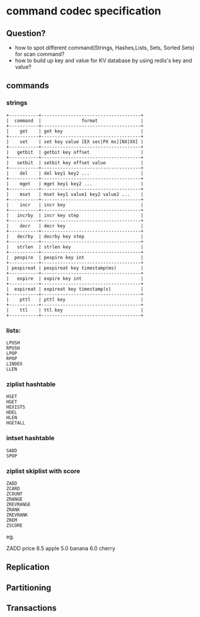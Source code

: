 # command codec specification

## Question?
* how to spot different command(Strings, Hashes,Lists, Sets, Sorted Sets) for scan command?
* how to build up key and value for KV database by using redis's key and value?

## commands
### strings

```
+-----------+-------------------------------------+
|  command  |               format                |
+-----------+-------------------------------------+
|    get    | get key                             |
+-----------+-------------------------------------+
|    set    | set key value [EX sec|PX ms][NX|XX] | 
+-----------+-------------------------------------+
|   getbit  | getbit key offset                   |
+-----------+-------------------------------------+
|   setbit  | setbit key offset value             |
+-----------+-------------------------------------+
|    del    | del key1 key2 ...                   |
+-----------+-------------------------------------+
|    mget   | mget key1 key2 ...                  |
+-----------+-------------------------------------+
|    mset   | mset key1 value1 key2 value2 ...    |
+-----------+-------------------------------------+
|    incr   | incr key                            |
+-----------+-------------------------------------+
|   incrby  | incr key step                       |
+-----------+-------------------------------------+
|    decr   | decr key                            |
+-----------+-------------------------------------+
|   decrby  | decrby key step                     |
+-----------+-------------------------------------+
|   strlen  | strlen key                          |
+-----------+-------------------------------------+
|  pexpire  | pexpire key int                     |
+-----------+-------------------------------------+
| pexpireat | pexpireat key timestamp(ms)         |
+-----------+-------------------------------------+
|   expire  | expire key int                      |
+-----------+-------------------------------------+
|  expireat | expireat key timestamp(s)           |
+-----------+-------------------------------------+
|    pttl   | pttl key                            |
+-----------+-------------------------------------+
|    ttl    | ttl key                             |
+-----------+-------------------------------------+
```

### lists:
```
LPUSH
RPUSH 
LPOP
RPOP
LINDEX
LLEN
```
###   ziplist  hashtable
```
HSET
HGET
HEXISTS
HDEL
HLEN
HGETALL
```

###  intset  hashtable
```
SADD
SPOP
```

### ziplist skiplist  with score

```
ZADD
ZCARD
ZCOUNT
ZRANGE
ZREVRANGE
ZRANK
ZREVRANK
ZREM
ZSCORE
```
eg.

ZADD price 8.5 apple 5.0 banana 6.0 cherry

## Replication
## Partitioning
## Transactions
























